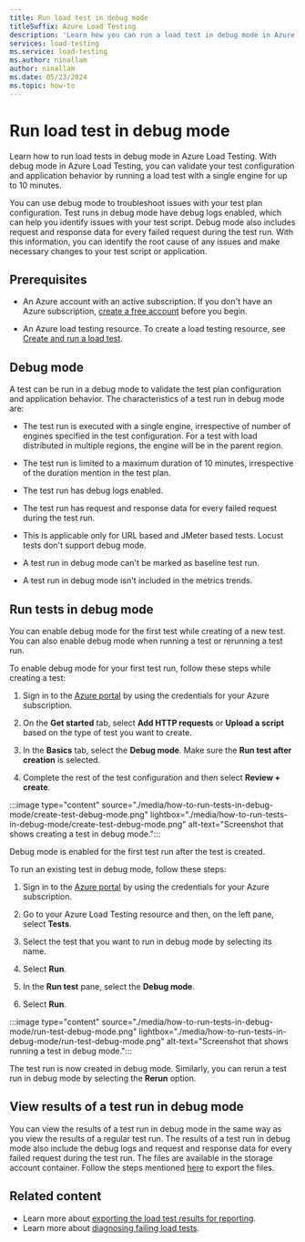 ```yaml
---
title: Run load test in debug mode
titleSuffix: Azure Load Testing
description: 'Learn how you can run a load test in debug mode in Azure Load Testing.'
services: load-testing
ms.service: load-testing
ms.author: ninallam
author: ninallam
ms.date: 05/23/2024
ms.topic: how-to
---
```


# Run load test in debug mode

Learn how to run load tests in debug mode in Azure Load Testing. With debug mode in Azure Load Testing, you can validate your test configuration and application behavior by running a load test with a single engine for up to 10 minutes.

You can use debug mode to troubleshoot issues with your test plan configuration. Test runs in debug mode have debug logs enabled, which can help you identify issues with your test script. Debug mode also includes request and response data for every failed request during the test run. With this information, you can identify the root cause of any issues and make necessary changes to your test script or application.


## Prerequisites

- An Azure account with an active subscription. If you don't have an Azure subscription, [create a free account](https://azure.microsoft.com/free/?WT.mc_id=A261C142F) before you begin.  

- An Azure load testing resource. To create a load testing resource, see [Create and run a load test](./quickstart-create-and-run-load-test.md).

## Debug mode

A test can be run in a debug mode to validate the test plan configuration and application behavior. The characteristics of a test run in debug mode are:

- The test run is executed with a single engine, irrespective of number of engines specified in the test configuration. For a test with load distributed in multiple regions, the engine will be in the parent region.

- The test run is limited to a maximum duration of 10 minutes, irrespective of the duration mention in the test plan.

- The test run has debug logs enabled.

- The test run has request and response data for every failed request during the test run.

- This is applicable only for URL based and JMeter based tests. Locust tests don't support debug mode.

- A test run in debug mode can't be marked as baseline test run.

- A test run in debug mode isn't included in the metrics trends.


## Run tests in debug mode

You can enable debug mode for the first test while creating of a new test. You can also enable debug mode when running a test or rerunning a test run.

To enable debug mode for your first test run, follow these steps while creating a test:

1. Sign in to the [Azure portal](https://portal.azure.com) by using the credentials for your Azure subscription.

1. On the **Get started** tab, select **Add HTTP requests** or **Upload a script** based on the type of test you want to create.

1. In the **Basics** tab, select the **Debug mode**. Make sure the **Run test after creation** is selected.

1. Complete the rest of the test configuration and then select **Review + create**.

:::image type="content" source="./media/how-to-run-tests-in-debug-mode/create-test-debug-mode.png" lightbox="./media/how-to-run-tests-in-debug-mode/create-test-debug-mode.png" alt-text="Screenshot that shows creating a test in debug mode.":::

Debug mode is enabled for the first test run after the test is created.

To run an existing test in debug mode, follow these steps:

1. Sign in to the [Azure portal](https://portal.azure.com) by using the credentials for your Azure subscription.

1. Go to your Azure Load Testing resource and then, on the left pane, select **Tests**.

1. Select the test that you want to run in debug mode by selecting its name.

1. Select **Run**.

1. In the **Run test** pane, select the **Debug mode**.

1. Select **Run**.

:::image type="content" source="./media/how-to-run-tests-in-debug-mode/run-test-debug-mode.png" lightbox="./media/how-to-run-tests-in-debug-mode/run-test-debug-mode.png" alt-text="Screenshot that shows running a test in debug mode.":::

The test run is now created in debug mode. Similarly, you can rerun a test run in debug mode by selecting the **Rerun** option.

## View results of a test run in debug mode

You can view the results of a test run in debug mode in the same way as you view the results of a regular test run. The results of a test run in debug mode also include the debug logs and request and response data for every failed request during the test run. The files are available in the storage account container. Follow the steps mentioned [here](./how-to-export-test-results.md#copy-test-artifacts-from-a-storage-account-container) to export the files.


## Related content

- Learn more about [exporting the load test results for reporting](./how-to-export-test-results.md).
- Learn more about [diagnosing failing load tests](./how-to-diagnose-failing-load-test.md).
